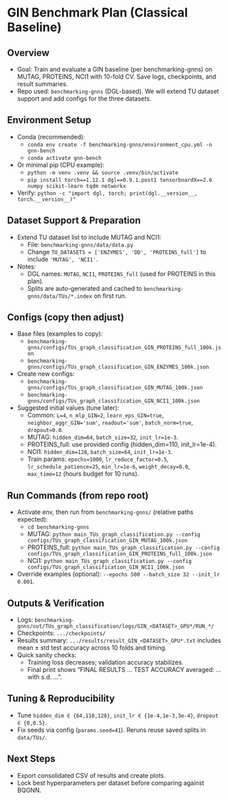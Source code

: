 # GIN Benchmark Plan (Classical Baseline)

## Overview
- Goal: Train and evaluate a GIN baseline (per benchmarking-gnns) on MUTAG, PROTEINS, NCI1 with 10-fold CV. Save logs, checkpoints, and result summaries.
- Repo used: `benchmarking-gnns` (DGL-based). We will extend TU dataset support and add configs for the three datasets.

## Environment Setup
- Conda (recommended):
  - `conda env create -f benchmarking-gnns/environment_cpu.yml -n gnn-bench`
  - `conda activate gnn-bench`
- Or minimal pip (CPU example):
  - `python -m venv .venv && source .venv/bin/activate`
  - `pip install torch==1.12.1 dgl==0.9.1.post1 tensorboardX==2.6 numpy scikit-learn tqdm networkx`
- Verify: `python -c "import dgl, torch; print(dgl.__version__, torch.__version__)"`

## Dataset Support & Preparation
- Extend TU dataset list to include MUTAG and NCI1:
  - File: `benchmarking-gnns/data/data.py`
  - Change `TU_DATASETS = ['ENZYMES', 'DD', 'PROTEINS_full']` to include `'MUTAG', 'NCI1'`.
- Notes:
  - DGL names: `MUTAG`, `NCI1`, `PROTEINS_full` (used for PROTEINS in this plan).
  - Splits are auto-generated and cached to `benchmarking-gnns/data/TUs/*.index` on first run.

## Configs (copy then adjust)
- Base files (examples to copy):
  - `benchmarking-gnns/configs/TUs_graph_classification_GIN_PROTEINS_full_100k.json`
  - `benchmarking-gnns/configs/TUs_graph_classification_GIN_ENZYMES_100k.json`
- Create new configs:
  - `benchmarking-gnns/configs/TUs_graph_classification_GIN_MUTAG_100k.json`
  - `benchmarking-gnns/configs/TUs_graph_classification_GIN_NCI1_100k.json`
- Suggested initial values (tune later):
  - Common: `L=4`, `n_mlp_GIN=2`, `learn_eps_GIN=true`, `neighbor_aggr_GIN='sum'`, `readout='sum'`, `batch_norm=true`, `dropout=0.0`.
  - MUTAG: `hidden_dim=64`, `batch_size=32`, `init_lr=1e-3`.
  - PROTEINS_full: use provided config (hidden_dim=110, init_lr=1e-4).
  - NCI1: `hidden_dim=128`, `batch_size=64`, `init_lr=1e-3`.
  - Train params: `epochs=1000`, `lr_reduce_factor=0.5`, `lr_schedule_patience=25`, `min_lr=1e-6`, `weight_decay=0.0`, `max_time=12` (hours budget for 10 runs).

## Run Commands (from repo root)
- Activate env, then run from `benchmarking-gnns/` (relative paths expected):
  - `cd benchmarking-gnns`
  - MUTAG: `python main_TUs_graph_classification.py --config configs/TUs_graph_classification_GIN_MUTAG_100k.json`
  - PROTEINS_full: `python main_TUs_graph_classification.py --config configs/TUs_graph_classification_GIN_PROTEINS_full_100k.json`
  - NCI1: `python main_TUs_graph_classification.py --config configs/TUs_graph_classification_GIN_NCI1_100k.json`
- Override examples (optional): `--epochs 500 --batch_size 32 --init_lr 0.001`.

## Outputs & Verification
- Logs: `benchmarking-gnns/out/TUs_graph_classification/logs/GIN_<DATASET>_GPU*/RUN_*/`
- Checkpoints: `.../checkpoints/`
- Results summary: `.../results/result_GIN_<DATASET>_GPU*.txt` includes mean ± std test accuracy across 10 folds and timing.
- Quick sanity checks:
  - Training loss decreases; validation accuracy stabilizes.
  - Final print shows “FINAL RESULTS … TEST ACCURACY averaged: … with s.d. …”.

## Tuning & Reproducibility
- Tune `hidden_dim ∈ {64,110,128}`, `init_lr ∈ {1e-4,1e-3,3e-4}`, `dropout ∈ {0,0.5}`.
- Fix seeds via config (`params.seed=41`). Reruns reuse saved splits in `data/TUs/`.

## Next Steps
- Export consolidated CSV of results and create plots.
- Lock best hyperparameters per dataset before comparing against BQGNN.
